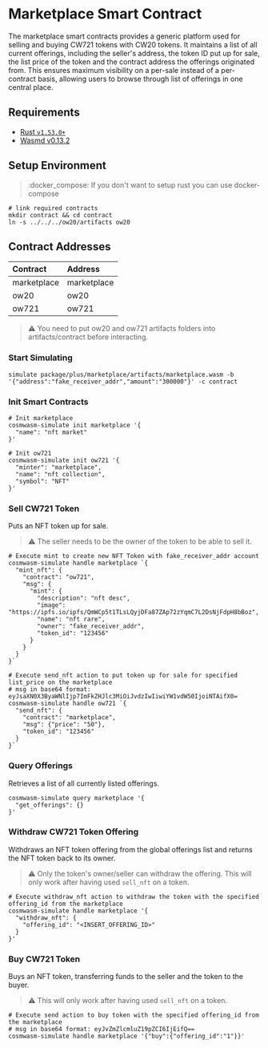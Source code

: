 # Marketplace Smart Contract

The marketplace smart contracts provides a generic platform used for selling and buying CW721 tokens with CW20 tokens. It maintains a list of all current offerings, including the seller's address, the token ID put up for sale, the list price of the token and the contract address the offerings originated from. This ensures maximum visibility on a per-sale instead of a per-contract basis, allowing users to browse through list of offerings in one central place.

## Requirements

- [Rust `v1.53.0+`](https://rustup.rs/)
- [Wasmd v0.13.2](https://github.com/CosmWasm/wasmd/tree/v0.11.1)

## Setup Environment

> :docker_compose: If you don't want to setup rust you can use docker-compose

```shell
# link required contracts
mkdir contract && cd contract
ln -s ../../../ow20/artifacts ow20
```

## Contract Addresses

| Contract    | Address     |
| :---------- | :---------- |
| marketplace | marketplace |
| ow20        | ow20        |
| ow721       | ow721       |

> :warning: You need to put ow20 and ow721 artifacts folders into artifacts/contract before interacting.

### Start Simulating

`simulate package/plus/marketplace/artifacts/marketplace.wasm -b '{"address":"fake_receiver_addr","amount":"300000"}' -c contract`

### Init Smart Contracts

```shell
# Init marketplace
cosmwasm-simulate init marketplace '{
  "name": "nft market"
}'

# Init ow721
cosmwasm-simulate init ow721 '{
  "minter": "marketplace",
  "name": "nft collection",
  "symbol": "NFT"
}'

```

### Sell CW721 Token

Puts an NFT token up for sale.

> :warning: The seller needs to be the owner of the token to be able to sell it.

```shell
# Execute mint to create new NFT Token with fake_receiver_addr account
cosmwasm-simulate handle marketplace `{
  "mint_nft": {
    "contract": "ow721",
    "msg": {
      "mint": {
        "description": "nft desc",
        "image": "https://ipfs.io/ipfs/QmWCp5t1TLsLQyjDFa87ZAp72zYqmC7L2DsNjFdpH8bBoz",
        "name": "nft rare",
        "owner": "fake_receiver_addr",
        "token_id": "123456"
      }
    }
  }
}`

# Execute send_nft action to put token up for sale for specified list_price on the marketplace
# msg in base64 format: eyJsaXN0X3ByaWNlIjp7ImFkZHJlc3MiOiJvdzIwIiwiYW1vdW50IjoiNTAifX0=
cosmwasm-simulate handle ow721 `{
  "send_nft": {
    "contract": "marketplace",
    "msg": {"price": "50"},
    "token_id": "123456"
  }
}`

```

### Query Offerings

Retrieves a list of all currently listed offerings.

```shell
cosmwasm-simulate query marketplace '{
  "get_offerings": {}
}'
```

### Withdraw CW721 Token Offering

Withdraws an NFT token offering from the global offerings list and returns the NFT token back to its owner.

> :warning: Only the token's owner/seller can withdraw the offering. This will only work after having used `sell_nft` on a token.

```shell
# Execute withdraw_nft action to withdraw the token with the specified offering_id from the marketplace
cosmwasm-simulate handle marketplace '{
  "withdraw_nft": {
    "offering_id": "<INSERT_OFFERING_ID>"
  }
}'
```

### Buy CW721 Token

Buys an NFT token, transferring funds to the seller and the token to the buyer.

> :warning: This will only work after having used `sell_nft` on a token.

```shell
# Execute send action to buy token with the specified offering_id from the marketplace
# msg in base64 format: eyJvZmZlcmluZ19pZCI6IjEifQ==
cosmwasm-simulate handle marketplace '{"buy":{"offering_id":"1"}}'

```

